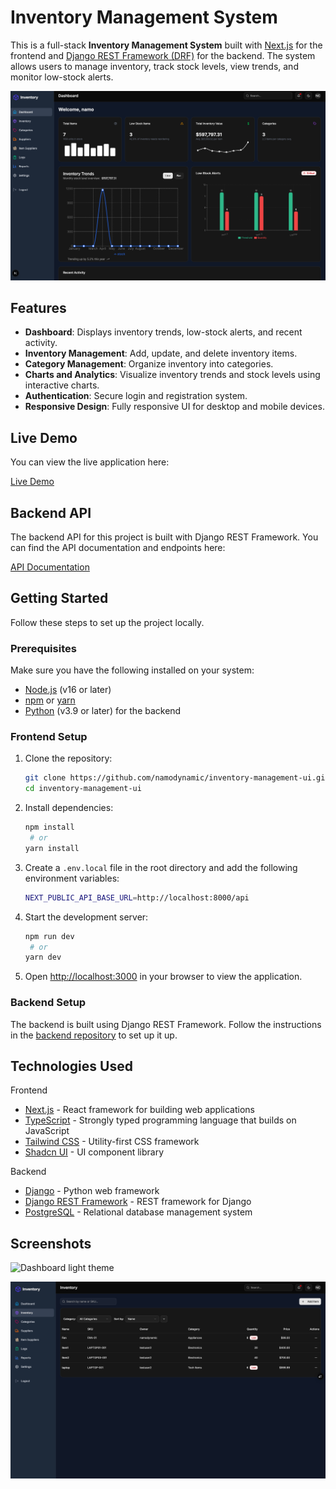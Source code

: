 # Inventory Management System

This is a full-stack **Inventory Management System** built with [Next.js](https://nextjs.org) for the frontend and [Django REST Framework (DRF)](https://www.django-rest-framework.org/) for the backend. The system allows users to manage inventory, track stock levels, view trends, and monitor low-stock alerts.

![Dashboard dark theme](image-2.png)

## Features

- **Dashboard**: Displays inventory trends, low-stock alerts, and recent activity.
- **Inventory Management**: Add, update, and delete inventory items.
- **Category Management**: Organize inventory into categories.
- **Charts and Analytics**: Visualize inventory trends and stock levels using interactive charts.
- **Authentication**: Secure login and registration system.
- **Responsive Design**: Fully responsive UI for desktop and mobile devices.

## Live Demo

You can view the live application here:

[Live Demo](https://namo-inventory-ui.vercel.app)

## Backend API

The backend API for this project is built with Django REST Framework. You can find the API documentation and endpoints here:

[API Documentation](https://namodynamic1.pythonanywhere.com/swagger/)

## Getting Started

Follow these steps to set up the project locally.

### Prerequisites

Make sure you have the following installed on your system:

- [Node.js](https://nodejs.org/) (v16 or later)
- [npm](https://www.npmjs.com/) or [yarn](https://yarnpkg.com/)
- [Python](https://www.python.org/) (v3.9 or later) for the backend

### Frontend Setup

1. Clone the repository:

   ```bash
   git clone https://github.com/namodynamic/inventory-management-ui.git
   cd inventory-management-ui
   ```

2. Install dependencies:

   ```bash
   npm install
    # or
   yarn install
   ```

3. Create a `.env.local` file in the root directory and add the following environment variables:

   ```bash
   NEXT_PUBLIC_API_BASE_URL=http://localhost:8000/api
   ```

4. Start the development server:

   ```bash
   npm run dev
    # or
   yarn dev
   ```

5. Open [http://localhost:3000](http://localhost:3000) in your browser to view the application.

### Backend Setup

The backend is built using Django REST Framework. Follow the instructions in the [backend repository](https://github.com/namodynamic/inventory-management-api) to set up it up.

## Technologies Used

Frontend

- [Next.js](https://nextjs.org/) - React framework for building web applications
- [TypeScript](https://www.typescriptlang.org/) - Strongly typed programming language that builds on JavaScript
- [Tailwind CSS](https://tailwindcss.com/) - Utility-first CSS framework
- [Shadcn UI](https://ui.shadcn.com/) - UI component library  

Backend

- [Django](https://www.djangoproject.com/) - Python web framework
- [Django REST Framework](https://www.django-rest-framework.org/) - REST framework for Django
- [PostgreSQL](https://www.postgresql.org/) - Relational database management system  

## Screenshots

![Dashboard light theme](<Screenshot 2025-04-16 at 6.48.06 pm.png>)

![Inventory Management](image.png)
